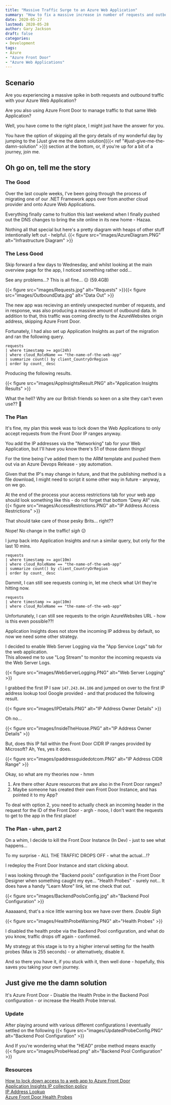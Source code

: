 ```yaml
---
title: "Massive Traffic Surge to an Azure Web Application"
summary: "How to fix a massive increase in number of requests and outbound data when using Azure Front Door."
date: 2020-05-27
lastmod: 2020-05-28
author: Gary Jackson
draft: false
categories:
- Development
tags:
- Azure
- "Azure Front Door"
- "Azure Web Applications"
---
```


## Scenario
Are you experiencing a massive spike in both requests and outbound traffic with your Azure Web Application?

Are you also using Azure Front Door to manage traffic to that same Web Application?

Well, you have come to the right place, I might just have the answer for you.

You have the option of skipping all the gory details of my wonderful day by jumping to the [Just give me the damn solution]({{< ref "#just-give-me-the-damn-solution" >}}) section at the bottom, or, if you're up for a bit of a journey, join me.

## Oh go on, tell me the story

### The Good
Over the last couple weeks, I've been going through the process of migrating one of our .NET Framework apps over from another cloud provider and onto Azure Web Applications.

Everything finally came to fruition this last weekend when I finally pushed out the DNS changes to bring the site online in its new home - Hazaa.

Nothing all that special but here's a pretty diagram with heaps of other stuff intentionally left out - helpful.
{{< figure src="images/AzureDiagram.PNG" alt="Infrastructure Diagram"  >}}

### The Less Good

Skip forward a few days to Wednesday, and whilst looking at the main overview page for the app, I noticed something rather odd...

See any problems...? This is all fine... :neutral_face: (59.4GB)

{{< figure src="images/Requests.jpg" alt="Requests"  >}}{{< figure src="images/OutboundData.jpg" alt="Data Out"  >}}

The new app was recieving an entirely unexpected number of requests, and in response, was also producing a massive amount of outbound data.
In addition to that, this traffic was coming directly to the AzureWebsites origin address, skipping Azure Front Door.

Fortunately, I had also set up Application Insights as part of the migration and ran the following query.

```
requests
| where timestamp >= ago(24h)
| where cloud_RoleName == "the-name-of-the-web-app"
| summarize count() by client_CountryOrRegion
| order by count_ desc
```

Producing the following results.

{{< figure src="images/AppInsightsResult.PNG" alt="Application Insights Results"  >}}

What the hell? Why are our British friends so keen on a site they can't even use?? :thinking:

### The Plan

It's fine, my plan this week was to lock down the Web Applications to only accept requests from the Front Door IP ranges anyway.

You add the IP addresses via the "Networking" tab for your Web Application, but I'll have you know there's 51 of those damn things!

For the time being I've added them to the ARM template and pushed them out via an Azure Devops Release - yay automation.

Given that the IP's may change in future, and that the publishing method is a file download, I might need to script it some other way in future - anyway, on we go.

At the end of the process your access restrictions tab for your web app should look something like this - do not forget that bottom "Deny All" rule.
{{< figure src="images/AccessRestrictions.PNG" alt="IP Address Access Restrictions"  >}}

That should take care of those pesky Brits... right??

Nope! No change in the traffic! *sigh*  :confused:

I jump back into Application Insights and run a similar query, but only for the last 10 mins.
```
requests
| where timestamp >= ago(10m)
| where cloud_RoleName == "the-name-of-the-web-app"
| summarize count() by client_CountryOrRegion
| order by count_ desc
```

Dammit, I can still see requests coming in, let me check what Url they're hitting now.

```
requests
| where timestamp >= ago(10m)
| where cloud_RoleName == "the-name-of-the-web-app"
```
Unfortunately, I can still see requests to the origin AzureWebsites URL - how is this even possible??!

Application Insights does not store the incoming IP address by default, so now we need some other strategy.

I decided to enable Web Server Logging via the "App Service Logs" tab for the web application.  
This allowed me to use "Log Stream" to monitor the incoming requests via the Web Server Logs.

{{< figure src="images/WebServerLogging.PNG" alt="Web Server Logging"  >}}

I grabbed the first IP I saw `147.243.84.106` and jumped on over to the first IP address lookup tool Google provided - and that produced the following result.

{{< figure src="images/IPDetails.PNG" alt="IP Address Owner Details"  >}}

Oh no...

{{< figure src="images/InsideTheHouse.PNG" alt="IP Address Owner Details"  >}}

But, does this IP fall within the Front Door CIDR IP ranges provided by Microsoft?
Ah, Yes, yes it does.

{{< figure src="images/ipaddressguidedotcom.PNG" alt="IP Address CIDR Range"  >}}

Okay, so what are my theories now - hmm
1. Are there other Azure resources that are also in the Front Door ranges?
2. Maybe someone has created their own Front Door Instance, and has pointed it to my App?

To deal with option 2, you need to actually check an incoming header in the request for the ID of the Front Door - argh - nooo, I don't want the requests to get to the app in the first place!

### The Plan - uhm, part 2

On a whim, I decide to kill the Front Door Instance (In Dev) - just to see what happens...

To my surprise - ALL THE TRAFFIC DROPS OFF - what the actual...!?

I redeploy the Front Door Instance and start clicking about.

I was looking through the "Backend pools" configuration in the Front Door Designer when something caught my eye... "Health Probes" - surely not...
It does have a handy "Learn More" link, let me check that out.

{{< figure src="images/BackendPoolsConfig.jpg" alt="Backend Pool Configuration"  >}}

Aaaaaand, that's a nice little warning box we have over there. *Double Sigh*

{{< figure src="images/HealthProbeWarning.PNG" alt="Health Probes"  >}}

I disabled the health probe via the Backend Pool configuration, and what do you know, traffic drops off again - confirmed.

My strategy at this stage is to try a higher interval setting for the health probes (Max is 255 seconds) - or alternatively, disable it.

And so there you have it, if you stuck with it, then well done - hopefully, this saves you taking your own journey.

## Just give me the damn solution
It's Azure Front Door - Disable the Health Probe in the Backend Pool configuration - or increase the Health Probe Interval.

### Update
After playing around with various different configurations I eventually settled on the following
{{< figure src="images/UpdatedProbeConfig.PNG" alt="Backend Pool Configuration"  >}}
  
And If you're wondering what the "HEAD" probe method means exactly  
{{< figure src="images/ProbeHead.png" alt="Backend Pool Configuration"  >}}



### Resources
[How to lock down access to a web app to Azure Front Door](https://docs.microsoft.com/en-us/azure/frontdoor/front-door-faq#how-do-i-lock-down-the-access-to-my-backend-to-only-azure-front-door)  
[Application Insights IP collection policy](https://docs.microsoft.com/en-us/azure/azure-monitor/app/ip-collection)  
[IP Address Lookup](https://www.ultratools.com/tools/ipWhoisLookupResult)  
[Azure Front Door Health Probes](https://docs.microsoft.com/en-au/azure/frontdoor/front-door-health-probes)  


